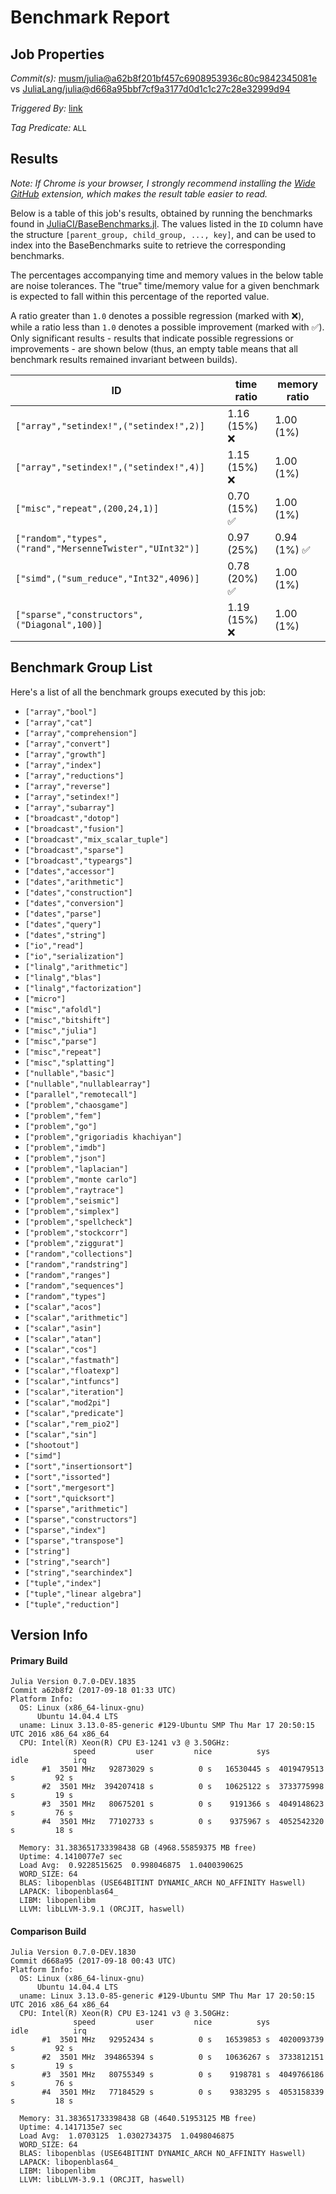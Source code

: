 # Benchmark Report

## Job Properties

*Commit(s):* [musm/julia@a62b8f201bf457c6908953936c80c9842345081e](https://github.com/musm/julia/commit/a62b8f201bf457c6908953936c80c9842345081e) vs [JuliaLang/julia@d668a95bbf7cf9a3177d0d1c1c27c28e32999d94](https://github.com/JuliaLang/julia/commit/d668a95bbf7cf9a3177d0d1c1c27c28e32999d94)

*Triggered By:* [link](https://github.com/JuliaLang/julia/pull/23469#issuecomment-330299980)

*Tag Predicate:* `ALL`

## Results

*Note: If Chrome is your browser, I strongly recommend installing the [Wide GitHub](https://chrome.google.com/webstore/detail/wide-github/kaalofacklcidaampbokdplbklpeldpj?hl=en)
extension, which makes the result table easier to read.*

Below is a table of this job's results, obtained by running the benchmarks found in
[JuliaCI/BaseBenchmarks.jl](https://github.com/JuliaCI/BaseBenchmarks.jl). The values
listed in the `ID` column have the structure `[parent_group, child_group, ..., key]`,
and can be used to index into the BaseBenchmarks suite to retrieve the corresponding
benchmarks.

The percentages accompanying time and memory values in the below table are noise tolerances. The "true"
time/memory value for a given benchmark is expected to fall within this percentage of the reported value.

A ratio greater than `1.0` denotes a possible regression (marked with :x:), while a ratio less
than `1.0` denotes a possible improvement (marked with :white_check_mark:). Only significant results - results
that indicate possible regressions or improvements - are shown below (thus, an empty table means that all
benchmark results remained invariant between builds).

| ID | time ratio | memory ratio |
|----|------------|--------------|
| `["array","setindex!",("setindex!",2)]` | 1.16 (15%) :x: | 1.00 (1%)  |
| `["array","setindex!",("setindex!",4)]` | 1.15 (15%) :x: | 1.00 (1%)  |
| `["misc","repeat",(200,24,1)]` | 0.70 (15%) :white_check_mark: | 1.00 (1%)  |
| `["random","types",("rand","MersenneTwister","UInt32")]` | 0.97 (25%)  | 0.94 (1%) :white_check_mark: |
| `["simd",("sum_reduce","Int32",4096)]` | 0.78 (20%) :white_check_mark: | 1.00 (1%)  |
| `["sparse","constructors",("Diagonal",100)]` | 1.19 (15%) :x: | 1.00 (1%)  |

## Benchmark Group List

Here's a list of all the benchmark groups executed by this job:

- `["array","bool"]`
- `["array","cat"]`
- `["array","comprehension"]`
- `["array","convert"]`
- `["array","growth"]`
- `["array","index"]`
- `["array","reductions"]`
- `["array","reverse"]`
- `["array","setindex!"]`
- `["array","subarray"]`
- `["broadcast","dotop"]`
- `["broadcast","fusion"]`
- `["broadcast","mix_scalar_tuple"]`
- `["broadcast","sparse"]`
- `["broadcast","typeargs"]`
- `["dates","accessor"]`
- `["dates","arithmetic"]`
- `["dates","construction"]`
- `["dates","conversion"]`
- `["dates","parse"]`
- `["dates","query"]`
- `["dates","string"]`
- `["io","read"]`
- `["io","serialization"]`
- `["linalg","arithmetic"]`
- `["linalg","blas"]`
- `["linalg","factorization"]`
- `["micro"]`
- `["misc","afoldl"]`
- `["misc","bitshift"]`
- `["misc","julia"]`
- `["misc","parse"]`
- `["misc","repeat"]`
- `["misc","splatting"]`
- `["nullable","basic"]`
- `["nullable","nullablearray"]`
- `["parallel","remotecall"]`
- `["problem","chaosgame"]`
- `["problem","fem"]`
- `["problem","go"]`
- `["problem","grigoriadis khachiyan"]`
- `["problem","imdb"]`
- `["problem","json"]`
- `["problem","laplacian"]`
- `["problem","monte carlo"]`
- `["problem","raytrace"]`
- `["problem","seismic"]`
- `["problem","simplex"]`
- `["problem","spellcheck"]`
- `["problem","stockcorr"]`
- `["problem","ziggurat"]`
- `["random","collections"]`
- `["random","randstring"]`
- `["random","ranges"]`
- `["random","sequences"]`
- `["random","types"]`
- `["scalar","acos"]`
- `["scalar","arithmetic"]`
- `["scalar","asin"]`
- `["scalar","atan"]`
- `["scalar","cos"]`
- `["scalar","fastmath"]`
- `["scalar","floatexp"]`
- `["scalar","intfuncs"]`
- `["scalar","iteration"]`
- `["scalar","mod2pi"]`
- `["scalar","predicate"]`
- `["scalar","rem_pio2"]`
- `["scalar","sin"]`
- `["shootout"]`
- `["simd"]`
- `["sort","insertionsort"]`
- `["sort","issorted"]`
- `["sort","mergesort"]`
- `["sort","quicksort"]`
- `["sparse","arithmetic"]`
- `["sparse","constructors"]`
- `["sparse","index"]`
- `["sparse","transpose"]`
- `["string"]`
- `["string","search"]`
- `["string","searchindex"]`
- `["tuple","index"]`
- `["tuple","linear algebra"]`
- `["tuple","reduction"]`

## Version Info

#### Primary Build

```
Julia Version 0.7.0-DEV.1835
Commit a62b8f2 (2017-09-18 01:33 UTC)
Platform Info:
  OS: Linux (x86_64-linux-gnu)
      Ubuntu 14.04.4 LTS
  uname: Linux 3.13.0-85-generic #129-Ubuntu SMP Thu Mar 17 20:50:15 UTC 2016 x86_64 x86_64
  CPU: Intel(R) Xeon(R) CPU E3-1241 v3 @ 3.50GHz: 
              speed         user         nice          sys         idle          irq
       #1  3501 MHz   92873029 s          0 s   16530445 s  4019479513 s         92 s
       #2  3501 MHz  394207418 s          0 s   10625122 s  3733775998 s         19 s
       #3  3501 MHz   80675201 s          0 s    9191366 s  4049148623 s         76 s
       #4  3501 MHz   77102733 s          0 s    9375967 s  4052542320 s         18 s
       
  Memory: 31.383651733398438 GB (4968.55859375 MB free)
  Uptime: 4.1410077e7 sec
  Load Avg:  0.9228515625  0.998046875  1.0400390625
  WORD_SIZE: 64
  BLAS: libopenblas (USE64BITINT DYNAMIC_ARCH NO_AFFINITY Haswell)
  LAPACK: libopenblas64_
  LIBM: libopenlibm
  LLVM: libLLVM-3.9.1 (ORCJIT, haswell)

```

#### Comparison Build

```
Julia Version 0.7.0-DEV.1830
Commit d668a95 (2017-09-18 00:43 UTC)
Platform Info:
  OS: Linux (x86_64-linux-gnu)
      Ubuntu 14.04.4 LTS
  uname: Linux 3.13.0-85-generic #129-Ubuntu SMP Thu Mar 17 20:50:15 UTC 2016 x86_64 x86_64
  CPU: Intel(R) Xeon(R) CPU E3-1241 v3 @ 3.50GHz: 
              speed         user         nice          sys         idle          irq
       #1  3501 MHz   92952434 s          0 s   16539853 s  4020093739 s         92 s
       #2  3501 MHz  394865394 s          0 s   10636267 s  3733812151 s         19 s
       #3  3501 MHz   80755349 s          0 s    9198781 s  4049766186 s         76 s
       #4  3501 MHz   77184529 s          0 s    9383295 s  4053158339 s         18 s
       
  Memory: 31.383651733398438 GB (4640.51953125 MB free)
  Uptime: 4.1417135e7 sec
  Load Avg:  1.0703125  1.0302734375  1.0498046875
  WORD_SIZE: 64
  BLAS: libopenblas (USE64BITINT DYNAMIC_ARCH NO_AFFINITY Haswell)
  LAPACK: libopenblas64_
  LIBM: libopenlibm
  LLVM: libLLVM-3.9.1 (ORCJIT, haswell)

```
